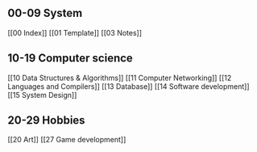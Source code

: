 ## 00-09 System
[[00 Index]]
[[01 Template]]
[[03 Notes]]

## 10-19 Computer science
[[10 Data Structures & Algorithms]] 
[[11 Computer Networking]]
[[12 Languages and Compilers]]
[[13 Database]]
[[14 Software development]]
[[15 System Design]]

## 20-29 Hobbies
[[20 Art]]
[[27 Game development]]